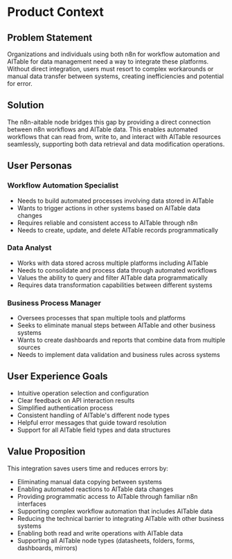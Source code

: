 # Product Context

## Problem Statement
Organizations and individuals using both n8n for workflow automation and AITable for data management need a way to integrate these platforms. Without direct integration, users must resort to complex workarounds or manual data transfer between systems, creating inefficiencies and potential for error.

## Solution
The n8n-aitable node bridges this gap by providing a direct connection between n8n workflows and AITable data. This enables automated workflows that can read from, write to, and interact with AITable resources seamlessly, supporting both data retrieval and data modification operations.

## User Personas

### Workflow Automation Specialist
- Needs to build automated processes involving data stored in AITable
- Wants to trigger actions in other systems based on AITable data changes
- Requires reliable and consistent access to AITable through n8n
- Needs to create, update, and delete AITable records programmatically

### Data Analyst
- Works with data stored across multiple platforms including AITable
- Needs to consolidate and process data through automated workflows
- Values the ability to query and filter AITable data programmatically
- Requires data transformation capabilities between different systems

### Business Process Manager
- Oversees processes that span multiple tools and platforms
- Seeks to eliminate manual steps between AITable and other business systems
- Wants to create dashboards and reports that combine data from multiple sources
- Needs to implement data validation and business rules across systems

## User Experience Goals
- Intuitive operation selection and configuration
- Clear feedback on API interaction results
- Simplified authentication process
- Consistent handling of AITable's different node types
- Helpful error messages that guide toward resolution
- Support for all AITable field types and data structures

## Value Proposition
This integration saves users time and reduces errors by:
- Eliminating manual data copying between systems
- Enabling automated reactions to AITable data changes
- Providing programmatic access to AITable through familiar n8n interfaces
- Supporting complex workflow automation that includes AITable data
- Reducing the technical barrier to integrating AITable with other business systems
- Enabling both read and write operations with AITable data
- Supporting all AITable node types (datasheets, folders, forms, dashboards, mirrors) 